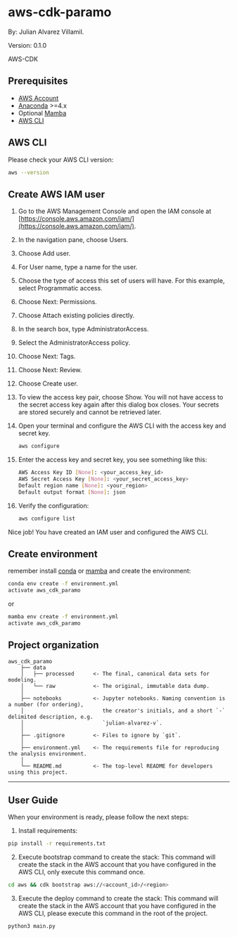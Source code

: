 # aws-cdk-paramo 

By: Julian Alvarez Villamil.

Version: 0.1.0

AWS-CDK

## Prerequisites

- [AWS Account](https://aws.amazon.com/)
- [Anaconda](https://www.anaconda.com/download/) >=4.x
- Optional [Mamba](https://mamba.readthedocs.io/en/latest/)
- [AWS CLI](https://docs.aws.amazon.com/cli/latest/userguide/cli-chap-install.html)

## AWS CLI

Please check your AWS CLI version:
    
```bash
aws --version
```
 ## Create AWS IAM user

1. Go to the AWS Management Console and open the IAM console at [https://console.aws.amazon.com/iam/](https://console.aws.amazon.com/iam/).

2. In the navigation pane, choose Users.

3. Choose Add user.

4. For User name, type a name for the user.

5. Choose the type of access this set of users will have. For this example, select Programmatic access.

6. Choose Next: Permissions.

7. Choose Attach existing policies directly.

8. In the search box, type AdministratorAccess.

9. Select the AdministratorAccess policy.

10. Choose Next: Tags.

11. Choose Next: Review.

12. Choose Create user.

13. To view the access key pair, choose Show. You will not have access to the secret access key again after this dialog box closes. Your secrets are stored securely and cannot be retrieved later.

14. Open your terminal and configure the AWS CLI with the access key and secret key.

    ```bash
    aws configure
    ```

15. Enter the access key and secret key, you see something like this:

    ```bash
    AWS Access Key ID [None]: <your_access_key_id>
    AWS Secret Access Key [None]: <your_secret_access_key>
    Default region name [None]: <your_region>
    Default output format [None]: json
    ```
16. Verify the configuration:

     ```bash
    aws configure list
    ```
Nice job! You have created an IAM user and configured the AWS CLI.

## Create environment

remember install [conda](https://www.anaconda.com/download/) or [mamba](https://mamba.readthedocs.io/en/latest/) and create the environment:

```bash
conda env create -f environment.yml
activate aws_cdk_paramo
```

or 

```bash
mamba env create -f environment.yml
activate aws_cdk_paramo
```

## Project organization

    aws_cdk_paramo
        ├── data
        │   ├── processed      <- The final, canonical data sets for modeling.
        │   └── raw            <- The original, immutable data dump.
        │
        ├── notebooks          <- Jupyter notebooks. Naming convention is a number (for ordering),
        │                         the creator's initials, and a short `-` delimited description, e.g.
        │                         `julian-alvarez-v`.
        │
        ├── .gitignore         <- Files to ignore by `git`.
        │
        ├── environment.yml    <- The requirements file for reproducing the analysis environment.
        │
        └── README.md          <- The top-level README for developers using this project.

---

## User Guide

When your environment is ready, please follow the next steps:

1. Install requirements:

```bash 
pip install -r requirements.txt
```

2. Execute bootstrap command to create the stack: This command will create the stack in the AWS account that you have configured in the AWS CLI, only execute this command once.

```bash
cd aws && cdk bootstrap aws://<account_id>/<region>
```

3. Execute the deploy command to create the stack: This command will create the stack in the AWS account that you have configured in the AWS CLI, please execute this command in the root of the project.

```bash
python3 main.py
```



